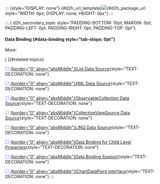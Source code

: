 ::: {style="DISPLAY: none"}
[](ms-xhelp:///?Id=d2h_url_template){#d2h_url_template}![](!package_url!){#d2h_package_url style="WIDTH: 0px; DISPLAY: none; HEIGHT: 0px"}
:::

::: {.d2h_secondary_topic style="PADDING-BOTTOM: 10pt; MARGIN: 0pt; PADDING-LEFT: 0pt; PADDING-RIGHT: 0pt; PADDING-TOP: 0pt"}
#### Data Binding {#data-binding style="tab-stops: 0pt"}

More:

[ ]{#related-topics}

[![](button.gif){border="0" align="absMiddle"}IList Data Source](ms-xhelp:///?Id=82f60f4b-5333-429a-99e7-3cc0d6413d09){style="TEXT-DECORATION: none"}

[![](button.gif){border="0" align="absMiddle"}XML Data Source](ms-xhelp:///?Id=6ab85ffa-b749-4751-8de2-28bda49d7ad8){style="TEXT-DECORATION: none"}

[![](button.gif){border="0" align="absMiddle"}ObservableCollection Data Source](ms-xhelp:///?Id=f2b21df9-e572-4f28-957a-e51cedcc1e45){style="TEXT-DECORATION: none"}

[![](button.gif){border="0" align="absMiddle"}CollectionViewSource Data Source](ms-xhelp:///?Id=f9641972-85db-4368-a21b-146403983782){style="TEXT-DECORATION: none"}

[![](button.gif){border="0" align="absMiddle"}LINQ Data Source](ms-xhelp:///?Id=aae25418-c1a8-4755-9d70-7ca904764e1c){style="TEXT-DECORATION: none"}

[![](button.gif){border="0" align="absMiddle"}Data Binding for Child Level Properties](ms-xhelp:///?Id=8ef6c383-9c39-4cec-8f2e-e33962c2f205){style="TEXT-DECORATION: none"}

[![](button.gif){border="0" align="absMiddle"}Data Binding Support](ms-xhelp:///?Id=dd42b75a-3d20-4eff-b19a-a7f82c1b2c24){style="TEXT-DECORATION: none"}

[![](button.gif){border="0" align="absMiddle"}IChartDataPoint interface](ms-xhelp:///?Id=55e63042-6f95-405f-9260-ff8528ee3589){style="TEXT-DECORATION: none"}
:::
